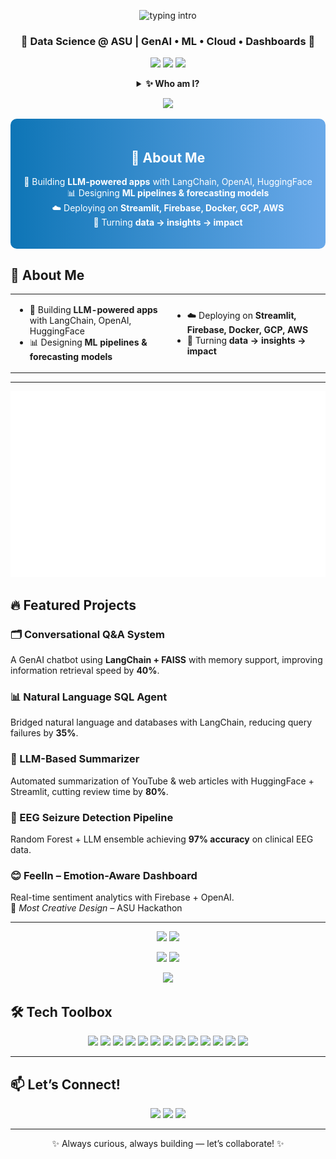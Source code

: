 <!-- Profile Header -->
<p align="center">
  <img src="https://readme-typing-svg.herokuapp.com?font=Fira+Code&weight=700&size=26&pause=1000&color=0E75B6&center=true&vCenter=true&width=720&lines=Hi+there+👋,+I'm+Madumita;Data+Science+@+ASU;GenAI+•+ML+•+Cloud+•+Dashboards;Always+curious,+always+building" alt="typing intro" />
</p>

<h3 align="center">🌟 Data Science @ ASU | GenAI • ML • Cloud • Dashboards 🌟</h3>

<!-- Badges row -->
<p align="center">
  <img src="https://img.shields.io/badge/GPA-4.0%2F4.0-success?style=for-the-badge" />
  <img src="https://img.shields.io/badge/Hackathon-Winner-ff69b4?style=for-the-badge" />
  <img src="https://img.shields.io/badge/Focus-GenAI%20|%20ML%20|%20Cloud-0E75B6?style=for-the-badge" />
</p>



<!-- Collapsible quick bio -->
<details align="center">
  <summary><b>✨ Who am I? </b></summary>
  <br>
  🎓 Master’s Student in Data Science, Analytics & Engineering (GPA: 4.0/4.0) <br>
  💡 Building scalable AI systems for <b>healthcare, manufacturing & social good</b> <br>
  🏆 Hackathon Winner · 📊 ML • GenAI • Cloud Deployments
</details>

<!-- Subtle divider -->
<p align="center">
  <img src="https://capsule-render.vercel.app/api?type=waving&height=120&color=0:0E75B6,100:6AA9E9&section=footer&animation=twinkling" />
</p>

<div align="center" style="background: linear-gradient(90deg, #0E75B6, #6AA9E9); padding: 20px; border-radius: 10px; color: white;">
  
  <h2>🚀 About Me</h2>
  <p>
    🤖 Building <b>LLM-powered apps</b> with LangChain, OpenAI, HuggingFace <br>
    📊 Designing <b>ML pipelines & forecasting models</b> <br>
    ☁️ Deploying on <b>Streamlit, Firebase, Docker, GCP, AWS</b> <br>
    🌟 Turning <b>data → insights → impact</b>  
  </p>

</div>

## 🚀 About Me  

<table>
<tr>
<td width="50%">
  
- 🤖 Building **LLM-powered apps** with LangChain, OpenAI, HuggingFace  
- 📊 Designing **ML pipelines & forecasting models**  

</td>
<td width="50%">
  
- ☁️ Deploying on **Streamlit, Firebase, Docker, GCP, AWS**  
- 🌟 Turning **data → insights → impact**  

</td>
</tr>
</table>


---


<p align="center">
  <img src="metrics.svg?raw=1" alt="GitHub metrics" />
</p>



## 🔥 Featured Projects

### 🗂️ Conversational Q&A System  
A GenAI chatbot using **LangChain + FAISS** with memory support, improving information retrieval speed by **40%**.  

### 📊 Natural Language SQL Agent  
Bridged natural language and databases with LangChain, reducing query failures by **35%**.  

### 📰 LLM-Based Summarizer  
Automated summarization of YouTube & web articles with HuggingFace + Streamlit, cutting review time by **80%**.  

### 🧠 EEG Seizure Detection Pipeline  
Random Forest + LLM ensemble achieving **97% accuracy** on clinical EEG data.  

### 😊 FeelIn – Emotion-Aware Dashboard  
Real-time sentiment analytics with Firebase + OpenAI.  
🏅 *Most Creative Design* – ASU Hackathon  

---

<!-- GitHub Stats -->
<p align="center">
  <img src="https://github-readme-stats.vercel.app/api?username=Madumita24&show_icons=true&rank_icon=github&hide_title=true" height="165">
  <img src="https://github-readme-stats.vercel.app/api/top-langs/?username=Madumita24&layout=compact&langs_count=8" height="165">
</p>

<!-- Streak + Trophies -->
<p align="center">
  <img src="https://streak-stats.demolab.com?user=Madumita24" height="165">
  <img src="https://github-profile-trophy.vercel.app/?username=Madumita24&theme=flat&no-frame=true&margin-w=8" height="165">
</p>

<!-- Activity Graph -->
<p align="center">
  <img src="https://github-readme-activity-graph.vercel.app/graph?username=Madumita24&hide_border=true" />
</p>


## 🛠️ Tech Toolbox

<p align="center">
  <img src="https://img.shields.io/badge/Python-3776AB?style=for-the-badge&logo=python&logoColor=white" />
  <img src="https://img.shields.io/badge/SQL-336791?style=for-the-badge&logo=postgresql&logoColor=white" />
  <img src="https://img.shields.io/badge/R-276DC3?style=for-the-badge&logo=r&logoColor=white" />
  <img src="https://img.shields.io/badge/LangChain-0C2340?style=for-the-badge" />
  <img src="https://img.shields.io/badge/Streamlit-FF4B4B?style=for-the-badge&logo=streamlit&logoColor=white" />
  <img src="https://img.shields.io/badge/PowerBI-F2C811?style=for-the-badge&logo=powerbi&logoColor=black" />
  <img src="https://img.shields.io/badge/Tableau-E97627?style=for-the-badge&logo=tableau&logoColor=white" />
  <img src="https://img.shields.io/badge/Docker-2496ED?style=for-the-badge&logo=docker&logoColor=white" />
  <img src="https://img.shields.io/badge/Kubernetes-326CE5?style=for-the-badge&logo=kubernetes&logoColor=white" />
  <img src="https://img.shields.io/badge/Google%20Cloud-4285F4?style=for-the-badge&logo=googlecloud&logoColor=white" />
  <img src="https://img.shields.io/badge/AWS-232F3E?style=for-the-badge&logo=amazonaws&logoColor=white" />
  <img src="https://img.shields.io/badge/Neo4j-018BFF?style=for-the-badge&logo=neo4j&logoColor=white" />
  <img src="https://img.shields.io/badge/Git-F05032?style=for-the-badge&logo=git&logoColor=white" />
</p>

---

## 📫 Let’s Connect!

<p align="center">
  <a href="mailto:mkarthi5@asu.edu"><img src="https://img.shields.io/badge/Email-D14836?style=for-the-badge&logo=gmail&logoColor=white" /></a>
  <a href="https://www.linkedin.com/in/madumita24/"><img src="https://img.shields.io/badge/LinkedIn-0A66C2?style=for-the-badge&logo=linkedin&logoColor=white" /></a>
  <a href="https://github.com/Madumita24"><img src="https://img.shields.io/badge/GitHub-100000?style=for-the-badge&logo=github&logoColor=white" /></a>
</p>

---

<p align="center">✨ Always curious, always building — let’s collaborate! ✨</p>
